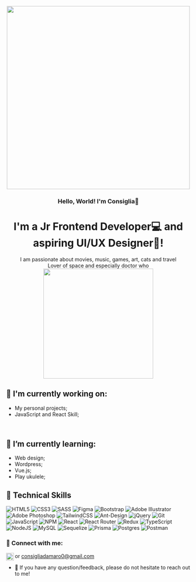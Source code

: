 

<div id="header" align="center">
  <img src="https://media.giphy.com/media/v1.Y2lkPTc5MGI3NjExMWFlMjJiMWJhYTUyNjAzYmQ2ZWMxYzNiYzU2ZDE1Nzk3Y2NiOGRiNyZlcD12MV9pbnRlcm5hbF9naWZzX2dpZklkJmN0PXM/qYUIk3iqJUeVhYBEv4/giphy.gif" width="500"/>
</div>

### <div align="center">Hello, World! I'm Consiglia:sunflower: </div>
#  <div align="center">I'm a Jr Frontend Developer:computer: and aspiring UI/UX Designer:art:! </div>

<div align="center">
 I am passionate about movies, music, games, art, cats and travel <br/>
 Lover of space and especially doctor who
</div>
<div id="header" align="center">
  <img src="https://media.giphy.com/media/v1.Y2lkPTc5MGI3NjExNDYwODc2YWVkNjBhODZmZWU4M2MzZWM4NTJmZjUxYWZmY2VjMmVlYSZlcD12MV9pbnRlcm5hbF9naWZzX2dpZklkJmN0PXM/QKUx6kHItu3ilaVMdn/giphy.gif" width="300"/>
</div>





## 🔭 I'm currently working on:
- My personal projects;
- JavaScript and React Skill;

<br />

## :seedling: I’m currently learning:
- Web design;
- Wordpress;
- Vue.js;
- Play ukulele;

## 💼 Technical Skills
  
  ![HTML5](https://img.shields.io/badge/html5-%23E34F26.svg?style=for-the-badge&logo=html5&logoColor=white)
  ![CSS3](https://img.shields.io/badge/css3-%231572B6.svg?style=for-the-badge&logo=css3&logoColor=white)
  ![SASS](https://img.shields.io/badge/SASS-hotpink.svg?style=for-the-badge&logo=SASS&logoColor=white)
  ![Figma](https://img.shields.io/badge/figma-%23F24E1E.svg?style=for-the-badge&logo=figma&logoColor=white)
  ![Bootstrap](https://img.shields.io/badge/bootstrap-%238511FA.svg?style=for-the-badge&logo=bootstrap&logoColor=white)
  ![Adobe Illustrator](https://img.shields.io/badge/adobe%20illustrator-%23FF9A00.svg?style=for-the-badge&logo=adobe%20illustrator&logoColor=white)
  ![Adobe Photoshop](https://img.shields.io/badge/adobe%20photoshop-%2331A8FF.svg?style=for-the-badge&logo=adobe%20photoshop&logoColor=white)
  ![TailwindCSS](https://img.shields.io/badge/tailwindcss-%2338B2AC.svg?style=for-the-badge&logo=tailwind-css&logoColor=white)
  ![Ant-Design](https://img.shields.io/badge/-AntDesign-%230170FE?style=for-the-badge&logo=ant-design&logoColor=white)
  ![jQuery](https://img.shields.io/badge/jquery-%230769AD.svg?style=for-the-badge&logo=jquery&logoColor=white)
  ![Git](https://img.shields.io/badge/git-%23F05033.svg?style=for-the-badge&logo=git&logoColor=white)
  ![JavaScript](https://img.shields.io/badge/javascript-%23323330.svg?style=for-the-badge&logo=javascript&logoColor=%23F7DF1E)
  ![NPM](https://img.shields.io/badge/NPM-%23CB3837.svg?style=for-the-badge&logo=npm&logoColor=white)
  ![React](https://img.shields.io/badge/react-%2320232a.svg?style=for-the-badge&logo=react&logoColor=%2361DAFB)
  ![React Router](https://img.shields.io/badge/React_Router-CA4245?style=for-the-badge&logo=react-router&logoColor=white)
  ![Redux](https://img.shields.io/badge/redux-%23593d88.svg?style=for-the-badge&logo=redux&logoColor=white)
  ![TypeScript](https://img.shields.io/badge/typescript-%23007ACC.svg?style=for-the-badge&logo=typescript&logoColor=white)
  ![NodeJS](https://img.shields.io/badge/node.js-6DA55F?style=for-the-badge&logo=node.js&logoColor=white)
  ![MySQL](https://img.shields.io/badge/mysql-%2300f.svg?style=for-the-badge&logo=mysql&logoColor=white)
  ![Sequelize](https://img.shields.io/badge/Sequelize-52B0E7?style=for-the-badge&logo=Sequelize&logoColor=white)
  ![Prisma](https://img.shields.io/badge/Prisma-3982CE?style=for-the-badge&logo=Prisma&logoColor=white)
  ![Postgres](https://img.shields.io/badge/postgres-%23316192.svg?style=for-the-badge&logo=postgresql&logoColor=white)
  ![Postman](https://img.shields.io/badge/Postman-FF6C37?style=for-the-badge&logo=postman&logoColor=white)
 
 ### 🤝 Connect with me:
 <a href="https://www.linkedin.com/in/consiglia-d-amaro-723015230/"><img align="left" src="https://raw.githubusercontent.com/yushi1007/yushi1007/main/images/linkedin.svg" alt="Consiglia D'Amaro | LinkedIn" width="21px"/></a>
or consigliadamaro0@gmail.com

- 💬 If you have any question/feedback, please do not hesitate to reach out to me!
